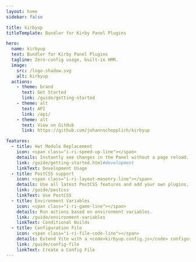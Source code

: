 ```yaml
---
layout: home
sidebar: false

title: kirbyup
titleTemplate: Bundler for Kirby Panel Plugins

hero:
  name: kirbyup
  text: Bundler for Kirby Panel Plugins
  tagline: Zero-config usage, built-in HMR.
  image:
    src: /logo-shadow.svg
    alt: kirbyup
  actions:
    - theme: brand
      text: Get Started
      link: /guide/getting-started
    - theme: alt
      text: API
      link: /api/
    - theme: alt
      text: View on GitHub
      link: https://github.com/johannschopplich/kirbyup

features:
  - title: Hot Module Replacement
    icon: <span class="i-ri-speed-up-line"></span>
    details: Instantly see changes in the Panel without a page reload.
    link: /guide/getting-started.html#development
    linkText: Development Usage
  - title: PostCSS support
    icon: <span class="i-ri-layout-masonry-line"></span>
    details: Use all latest PostCSS features and add your own plugins.
    link: /guide/postcss
    linkText: Use PostCSS
  - title: Environment Variables
    icon: <span class="i-ri-game-line"></span>
    details: Run actions based on environment variables.
    link: /guide/environment-variables
    linkText: Conditional Builds
  - title: Configuration File
    icon: <span class="i-ri-file-code-line"></span>
    details: Extend Vite with a <code>kirbyup.config.js</code> configuration file.
    link: /guide/config-file
    linkText: Create a Config File
---
```

